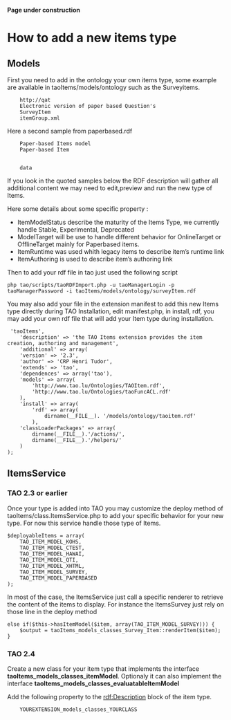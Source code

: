 <!--
parent:
    title: Tutorials
author:
    - 'Jérôme Bogaerts'
created_at: '2012-08-17 10:03:07'
updated_at: '2013-03-13 12:48:21'
tags:
    - Tutorials
-->



**Page under construction**

How to add a new items type
===========================

Models
------

First you need to add in the ontology your own items type, some example are available in taoItems/models/ontology such as the Surveyitems.




      
        
        http://qat
        Electronic version of paper based Question's
        SurveyItem
        itemGroup.xml
        
      

Here a second sample from paperbased.rdf





      
        
        
        Paper-based Items model
        Paper-based Item
        
        
        data
      


If you look in the quoted samples below the RDF description will gather all additional content we may need to edit,preview and run the new type of Items.

Here some details about some specific property :

-   ItemModelStatus describe the maturity of the Items Type, we currently handle Stable, Experimental, Deprecated
-   ModelTarget will be use to handle different behavior for OnlineTarget or OfflineTarget mainly for Paperbased items.
-   ItemRuntime was used whith legacy items to describe item’s runtime link
-   ItemAuthoring is used to describe item’s authoring link

Then to add your rdf file in tao just used the following script


    php tao/scripts/taoRDFImport.php -u taoManagerLogin -p taoManagerPassword -i taoItems/models/ontology/surveyItem.rdf 

You may also add your file in the extension manifest to add this new Items type directly during TAO Installation, edit manifest.php, in install, rdf, you may add your own rdf file that will add your Item type during installation.


     'taoItems',
        'description' => 'the TAO Items extension provides the item creation, authoring and management',
        'additional' => array(
        'version' => '2.3',
        'author' => 'CRP Henri Tudor',
        'extends' => 'tao',
        'dependences' => array('tao'),
        'models' => array(
            'http://www.tao.lu/Ontologies/TAOItem.rdf',
            'http://www.tao.lu/Ontologies/taoFuncACL.rdf'
        ),
        'install' => array(
            'rdf' => array(
                dirname(__FILE__). '/models/ontology/taoitem.rdf'
            ),
        'classLoaderPackages' => array(
            dirname(__FILE__).'/actions/',
            dirname(__FILE__).'/helpers/'
        )
    );

ItemsService
------------

### TAO 2.3 or earlier

Once your type is added into TAO you may customize the deploy method of taoItems/class.ItemsService.php to add your specific behavior for your new type. For now this service handle those type of Items.


    $deployableItems = array(
        TAO_ITEM_MODEL_KOHS,
        TAO_ITEM_MODEL_CTEST,
        TAO_ITEM_MODEL_HAWAI,
        TAO_ITEM_MODEL_QTI,
        TAO_ITEM_MODEL_XHTML,
        TAO_ITEM_MODEL_SURVEY,
        TAO_ITEM_MODEL_PAPERBASED
    );

In most of the case, the ItemsService just call a specific renderer to retrieve the content of the items to display. For instance the ItemsSurvey just rely on those line in the deploy method


    else if($this->hasItemModel($item, array(TAO_ITEM_MODEL_SURVEY))) {
        $output = taoItems_models_classes_Survey_Item::renderItem($item);
    }

### TAO 2.4

Create a new class for your item type that implements the interface **taoItems\_models\_classes\_itemModel**. Optionaly it can also implement the interface **taoItems\_models\_classes\_evaluatableItemModel**

Add the following property to the <rdf:Description> block of the item type.


        YOUREXTENSION_models_classes_YOURCLASS

